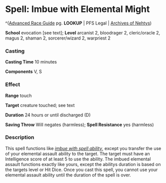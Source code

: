 # Spell: Imbue with Elemental Might

^([Advanced Race Guide][ss-imbue-with-elemental-might] pg. **LOOKUP** | PFS Legal | [Archives of Nehtys][sn-imbue-with-elemental-might])

**School** evocation [see text]; **Level** arcanist 2, bloodrager 2, cleric/oracle 2, magus 2, shaman 2, sorcerer/wizard 2, warpriest 2

### Casting

**Casting Time** 10 minutes  

**Components** V, S

### Effect

**Range** touch  

**Target** creature touched; see text  

**Duration** 24 hours or until discharged (D)  

**Saving Throw** Will negates (harmless); **Spell Resistance** yes (harmless)

### Description

This spell functions like _[imbue with spell ability]_, except you transfer the use of your elemental assault ability to the target. The target must have an Intelligence score of at least 5 to use the ability. The imbued elemental assault functions exactly like yours, except the abilitys duration is based on the targets level or Hit Dice. Once you cast this spell, you cannot use your elemental assault ability until the duration of the spell is over.

[ss-imbue-with-elemental-might]: http://paizo.com/products/btpy8rv2
[sn-imbue-with-elemental-might]: http://www.archivesofnethys.com/SpellDisplay.aspx?ItemName=Imbue%20with%20Elemental%20Might
[imbue with spell ability]: http://www.archivesofnethys.com/SpellDisplay.aspx?ItemName=imbue%20with%20spell%20ability